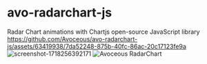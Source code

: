 # avo-radarchart-js
Radar Chart animations with Chartjs open-source JavaScript library
https://github.com/Avoceous/avo-radarchart-js/assets/63419938/7da52248-875b-40fc-86ac-20c17123fe9a
![screenshot-1718256392171](https://github.com/Avoceous/avo-radarchart-js/assets/63419938/08d90a48-8fc1-420d-bb64-122d9939550d)
![Avoceous RadarChart](https://github.com/Avoceous/avo-radarchart-js/assets/63419938/d8d78b78-de2d-4dab-9306-3ada6346c24e)


<script>
// JavaScript Animation & loop for the Radar Chart

  var data6 = {
    labels: ['Welcome', 'to', 'Avoceous', 'Github', 'Page'],
    datasets: [
      {
        label: 'Welcome',
        data: [7, 8, 6, 9, 8],
        backgroundColor: 'rgba(235, 127, 0, 0.5)', // #EB7F00
        borderWidth: 2 // Border width of the radar area
      },
      {
        label: 'to',
        data: [6, 7, 8, 7, 9],
        backgroundColor: 'rgba(22, 149, 163, 0.5)', // #1695A3
        borderWidth: 2 // Border width of the radar area
      },
      {
        label: 'Avoceous',
        data: [8, 9, 7, 6, 8],
        backgroundColor: 'rgba(243, 255, 226, 0.5)', // #F3FFE2
        borderWidth: 2 // Border width of the radar area
      },
      {
        label: 'Github',
        data: [9, 7, 8, 9, 6],
        backgroundColor: 'rgba(44, 62, 80, 0.5)', // #2C3E50
        borderWidth: 2 // Border width of the radar area
      },
      {
        label: 'Page',
        data: [6, 8, 7, 9, 7],
        backgroundColor: 'rgba(231, 76, 60, 0.5)', // #E74C3C
        borderWidth: 2 // Border width of the radar area
      }
    ]
  };

  // Configuration object for the 6th radar chart
  
  const config6 = {
    type: 'radar',
    data: data6,
    options
  };

  // Get the canvas element for the 6th radar chart and render it
  
  var ctx6 = document.getElementById('radarChart6').getContext('2d');
  var radarChart6 = new Chart(ctx6, config6);

  // Animation loop with clickable legend for the 6th radar chart
  
  function updateChart6() {
    // Update data values (modify as needed)
    data6.datasets.forEach((dataset) => {
      dataset.data = dataset.data.map(() => Math.random() * 10);
    });

    // Update the chart
    radarChart6.update();

    // Call the function again after a delay (e.g., 2000 milliseconds)
    setTimeout(updateChart6, 2000);
  }

  
  // Start the animation loop for the 6th radar chart
  
  updateChart6();

  // Call the function to set initial mode
  
  updateMode();

<!-- Contributed by Avoceous, Ceedit Network, Bitweon, One Bit Space --> 
  </script>
  
